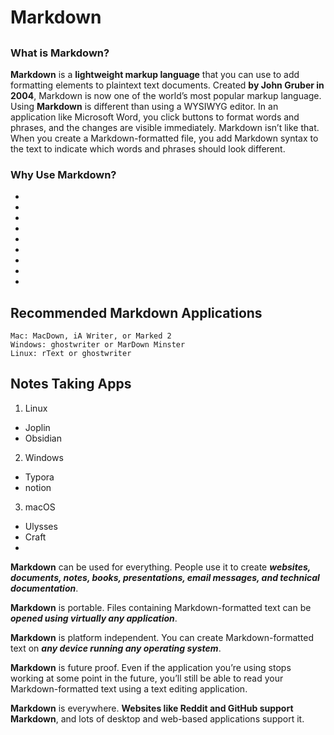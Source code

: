 # **Markdown**
##
### What is Markdown?

**Markdown** is a **lightweight markup language** that you can use to add formatting elements to plaintext text documents. 
Created **by John Gruber in 2004**, Markdown is now one of the world’s most popular markup language. 
Using **Markdown** is different than using a WYSIWYG editor. In an application like Microsoft Word, you click buttons to format words and phrases, 
and the changes are visible immediately. Markdown isn’t like that. When you create a Markdown-formatted file, you add Markdown syntax to the text to indicate which words and phrases should look different.

### Why Use Markdown?
- 
- 
-  
- 
- 
- 
- 
- 
- 
## Recommended Markdown Applications 
    Mac: MacDown, iA Writer, or Marked 2
    Windows: ghostwriter or MarDown Minster
    Linux: rText or ghostwriter 
## Notes Taking Apps
1. Linux
  -  Joplin
  -  Obsidian
2. Windows
  -  Typora 
  -  notion 
3. macOS
  -  Ulysses 
  -  Craft  
  -  
**Markdown** can be used for everything. People use it to create ***websites, documents, notes, books, presentations, email messages, and technical documentation***.

**Markdown** is portable. Files containing Markdown-formatted text can be ***opened using virtually any application***. 

**Markdown** is platform independent. You can create Markdown-formatted text on ***any device running any operating system***.

**Markdown** is future proof. Even if the application you’re using stops working at some point in the future, you’ll still be able to read your Markdown-formatted text using a text editing application. 

**Markdown** is everywhere. **Websites like Reddit and GitHub support Markdown**, and lots of desktop and web-based applications support it.
